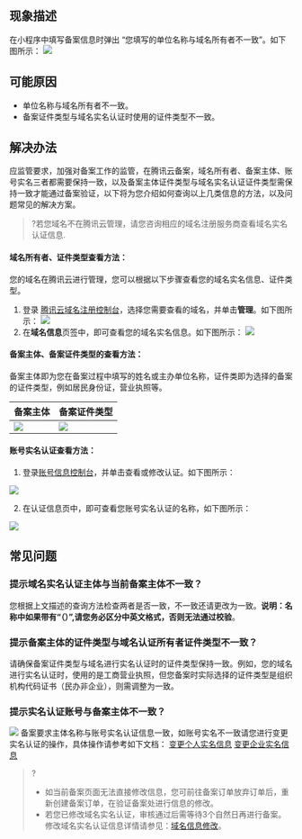 ## 现象描述
在小程序中填写备案信息时弹出 “您填写的单位名称与域名所有者不一致”。如下图所示：
![](https://main.qcloudimg.com/raw/4b55585f7bcb2269a68fb849b0567d88.png)


## 可能原因
- 单位名称与域名所有者不一致。
- 备案证件类型与域名实名认证时使用的证件类型不一致。

## 解决办法
应监管要求，加强对备案工作的监管，在腾讯云备案，域名所有者、备案主体、账号实名三者都需要保持一致，以及备案主体证件类型与域名实名认证证件类型需保持一致才能通过备案验证，以下将为您介绍如何查询以上几类信息的方法，以及问题常见的解决方案。
>?若您域名不在腾讯云管理，请您咨询相应的域名注册服务商查看域名实名认证信息.

#### 域名所有者、证件类型查看方法：
您的域名在腾讯云进行管理，您可以根据以下步骤查看您的域名实名信息、证件类型。
1. 登录 [腾讯云域名注册控制台](https://console.cloud.tencent.com/domain)，选择您需要查看的域名，并单击**管理**。如下图所示：
![](https://main.qcloudimg.com/raw/61c626133f89fdd058a5870882038b81.png)
2. 在**域名信息**页签中，即可查看您的域名实名信息。如下图所示：
![](https://qcloudimg.tencent-cloud.cn/raw/0f5d0923a3a62df1666032848824b806.png)

#### 备案主体、备案证件类型的查看方法：
备案主体即为您在备案过程中填写的姓名或主办单位名称，证件类即为选择的备案的证件类型，例如居民身份证，营业执照等。

<table>
<thead>
  <tr>
    <th>备案主体</th>
    <th>备案证件类型</th>
  </tr>
</thead>
<tbody>
  <tr>
    <td><img src="https://qcloudimg.tencent-cloud.cn/raw/d4ecdf537583289468c5dc4c35fadb39.png"></td>
    <td><img src="https://qcloudimg.tencent-cloud.cn/raw/9ebc2832c21849d596bf06aceff8c0a3.png"></td>
  </tr>
</tbody>
</table>


#### 账号实名认证查看方法：
1. 登录[账号信息控制台](https://console.cloud.tencent.com/developer)，并单击查看或修改认证。如下图所示：

![](https://qcloudimg.tencent-cloud.cn/raw/ab7110567d31cb30f417d6117963c5b2.png)

2. 在认证信息页中，即可查看您账号实名认证的名称，如下图所示：

![](https://qcloudimg.tencent-cloud.cn/raw/d5012991fbc443b29876aca67a827b35.png)

## 常见问题
### 提示域名实名认证主体与当前备案主体不一致？
您根据上文描述的查询方法检查两者是否一致，不一致还请更改为一致。**说明：名称中如果带有“（）”,请您务必区分中英文格式，否则无法通过校验**。

### 提示备案主体的证件类型与域名认证所有者证件类型不一致？
请确保备案证件类型与域名进行实名认证时的证件类型保持一致。例如，您的域名进行实名认证时，使用的是工商营业执照，但您备案时实际选择的证件类型是组织机构代码证书（民办非企业），则需调整为一致。


### 提示实名认证账号与备案主体不一致？
![](https://qcloudimg.tencent-cloud.cn/raw/065c080248f4829e49d219d200ce226b.png)
备案要求主体名称与账号实名认证信息一致，如账号实名不一致请您进行变更实名认证的操作，具体操作请参考如下文档：
[变更个人实名信息](https://cloud.tencent.com/document/product/378/34075)
[变更企业实名信息](https://cloud.tencent.com/document/product/378/61027)
>? 
>- 如当前备案页面无法直接修改信息，您可前往备案订单放弃订单后，重新创建备案订单，在验证备案处进行信息的修改。
>- 若您已修改域名实名认证，审核通过后需等待3个自然日再进行备案。修改域名实名认证信息详情请参见：[域名信息修改](https://cloud.tencent.com/document/product/242/3648)。



